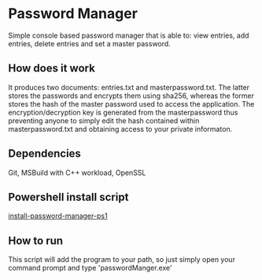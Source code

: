 # Password Manager
Simple console based password manager that is able to: view entries, add entries, delete entries and set a master password.

## How does it work
It produces two documents: entries.txt and masterpassword.txt. The latter stores the passwords and encrypts them using sha256, whereas the former stores the hash of the master password used to access the application. The encryption/decryption key is generated from the masterpassword thus preventing anyone to simply edit the hash contained within masterpassword.txt and obtaining access to your private informaton.

## Dependencies
Git, MSBuild with C++ workload, OpenSSL

## Powershell install script
[install-password-manager-ps1](install-password-manager.ps1)

## How to run
This script will add the program to your path, so just simply open your command prompt and type 'passwordManger.exe'
